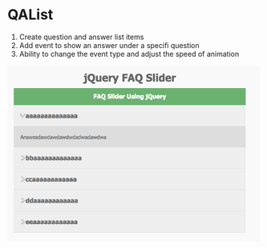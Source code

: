 # QAList
1. Create question and answer list items
2. Add event to show an answer under a specifi question
3. Ability to change the event type and adjust the speed of animation

  ![Alt text](/faqslider/screenshot/UI.png?raw=true "Start Page")<br />
